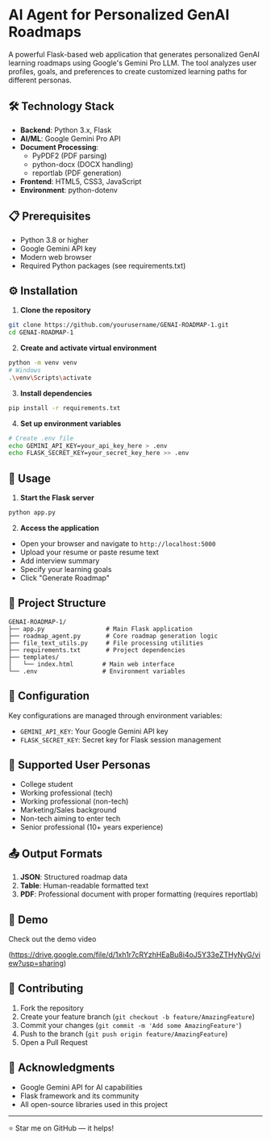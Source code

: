 # AI Agent for Personalized GenAI Roadmaps

A powerful Flask-based web application that generates personalized GenAI learning roadmaps using Google's Gemini Pro LLM. The tool analyzes user profiles, goals, and preferences to create customized learning paths for different personas.


## 🛠️ Technology Stack

- **Backend**: Python 3.x, Flask
- **AI/ML**: Google Gemini Pro API
- **Document Processing**: 
  - PyPDF2 (PDF parsing)
  - python-docx (DOCX handling)
  - reportlab (PDF generation)
- **Frontend**: HTML5, CSS3, JavaScript
- **Environment**: python-dotenv

## 📋 Prerequisites

- Python 3.8 or higher
- Google Gemini API key
- Modern web browser
- Required Python packages (see requirements.txt)

## ⚙️ Installation

1. **Clone the repository**
```bash
git clone https://github.com/yourusername/GENAI-ROADMAP-1.git
cd GENAI-ROADMAP-1
```

2. **Create and activate virtual environment**
```bash
python -m venv venv
# Windows
.\venv\Scripts\activate
```

3. **Install dependencies**
```bash
pip install -r requirements.txt
```

4. **Set up environment variables**
```bash
# Create .env file
echo GEMINI_API_KEY=your_api_key_here > .env
echo FLASK_SECRET_KEY=your_secret_key_here >> .env
```

## 🚀 Usage

1. **Start the Flask server**
```bash
python app.py
```

2. **Access the application**
- Open your browser and navigate to `http://localhost:5000`
- Upload your resume or paste resume text
- Add interview summary
- Specify your learning goals
- Click "Generate Roadmap"

## 📁 Project Structure

```
GENAI-ROADMAP-1/
├── app.py                 # Main Flask application
├── roadmap_agent.py       # Core roadmap generation logic
├── file_text_utils.py     # File processing utilities
├── requirements.txt       # Project dependencies
├── templates/
│   └── index.html        # Main web interface
└── .env                  # Environment variables
```

## 🔧 Configuration

Key configurations are managed through environment variables:
- `GEMINI_API_KEY`: Your Google Gemini API key
- `FLASK_SECRET_KEY`: Secret key for Flask session management

## 🎯 Supported User Personas

- College student
- Working professional (tech)
- Working professional (non-tech)
- Marketing/Sales background
- Non-tech aiming to enter tech
- Senior professional (10+ years experience)

## 📤 Output Formats

1. **JSON**: Structured roadmap data
2. **Table**: Human-readable formatted text
3. **PDF**: Professional document with proper formatting (requires reportlab)

## 🎥 Demo

Check out the demo video

(https://drive.google.com/file/d/1xh1r7cRYzhHEaBu8i4oJ5Y33eZTHyNyG/view?usp=sharing)


## 🤝 Contributing

1. Fork the repository
2. Create your feature branch (`git checkout -b feature/AmazingFeature`)
3. Commit your changes (`git commit -m 'Add some AmazingFeature'`)
4. Push to the branch (`git push origin feature/AmazingFeature`)
5. Open a Pull Request

## 🙏 Acknowledgments

- Google Gemini API for AI capabilities
- Flask framework and its community
- All open-source libraries used in this project

---
⭐ Star me on GitHub — it helps!
